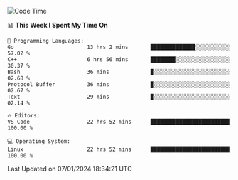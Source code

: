 
<!--START_SECTION:waka-->
![Code Time](http://img.shields.io/badge/Code%20Time-1%2C489%20hrs%2055%20mins-blue)

📊 **This Week I Spent My Time On** 

```text
💬 Programming Languages: 
Go                       13 hrs 2 mins       ██████████████░░░░░░░░░░░   57.02 % 
C++                      6 hrs 56 mins       ████████░░░░░░░░░░░░░░░░░   30.37 % 
Bash                     36 mins             █░░░░░░░░░░░░░░░░░░░░░░░░   02.68 % 
Protocol Buffer          36 mins             █░░░░░░░░░░░░░░░░░░░░░░░░   02.67 % 
Text                     29 mins             █░░░░░░░░░░░░░░░░░░░░░░░░   02.14 % 

🔥 Editors: 
VS Code                  22 hrs 52 mins      █████████████████████████   100.00 % 

💻 Operating System: 
Linux                    22 hrs 52 mins      █████████████████████████   100.00 % 
```


 Last Updated on 07/01/2024 18:34:21 UTC
<!--END_SECTION:waka-->

